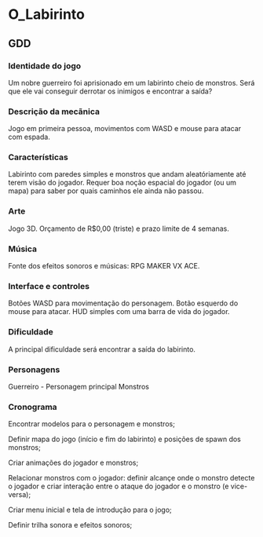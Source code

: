 # O_Labirinto

## GDD

### Identidade do jogo
Um nobre guerreiro foi aprisionado em um labirinto cheio de monstros. Será que ele vai conseguir derrotar os inimigos e encontrar a saída?

### Descrição da mecãnica
Jogo em primeira pessoa, movimentos com WASD e mouse para atacar com espada.

### Características
Labirinto com paredes simples e monstros que andam aleatóriamente até terem visão do jogador. Requer boa noção espacial do jogador (ou um mapa) para saber por quais caminhos ele ainda não passou.

### Arte
Jogo 3D. Orçamento de R$0,00 (triste) e prazo limite de 4 semanas.

### Música
Fonte dos efeitos sonoros e músicas: RPG MAKER VX ACE.

### Interface e controles
Botões WASD para movimentação do personagem. Botão esquerdo do mouse para atacar. HUD simples com uma barra de vida do jogador.

### Dificuldade
A principal dificuldade será encontrar a saída do labirinto.


### Personagens
Guerreiro - Personagem principal
Monstros

### Cronograma
Encontrar modelos para o personagem e monstros;

Definir mapa do jogo (início e fim do labirinto) e posições de spawn dos monstros;

Criar animações do jogador e monstros;

Relacionar monstros com o jogador:
definir alcançe onde o monstro detecte o jogador e
criar interação entre o ataque do jogador e o monstro (e vice-versa);

Criar menu inicial e tela de introdução para o jogo;

Definir trilha sonora e efeitos sonoros;
